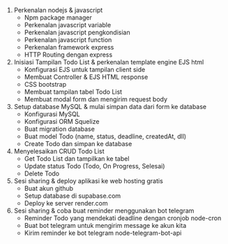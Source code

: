 1. Perkenalan nodejs & javascript
   - Npm package manager
   - Perkenalan javascript variable
   - Perkenalan javascript pengkondisian
   - Perkenalan javascript function
   - Perkenalan framework express
   - HTTP Routing dengan express
2. Inisiasi Tampilan Todo List & perkenalan template engine EJS html
   - Konfigurasi EJS untuk tampilan client side
   - Membuat Controller & EJS HTML response
   - CSS bootstrap
   - Membuat tampilan tabel Todo List
   - Membuat modal form dan mengirim request body
3. Setup database MySQL & mulai simpan data dari form ke database
   - Konfigurasi MySQL
   - Konfigurasi ORM Squelize
   - Buat migration database
   - Buat model Todo (name, status, deadline, createdAt, dll)
   - Create Todo dan simpan ke database
4. Menyelesaikan CRUD Todo List
   - Get Todo List dan tampilkan ke tabel
   - Update status Todo (Todo, On Progress, Selesai)
   - Delete Todo
5. Sesi sharing & deploy aplikasi ke web hosting gratis
   - Buat akun github
   - Setup database di supabase.com
   - Deploy ke server render.com
6. Sesi sharing & coba buat reminder menggunakan bot telegram
   - Reminder Todo yang mendekati deadline dengan cronjob node-cron
   - Buat bot telegram untuk mengirim message ke akun kita
   - Kirim reminder ke bot telegram node-telegram-bot-api
